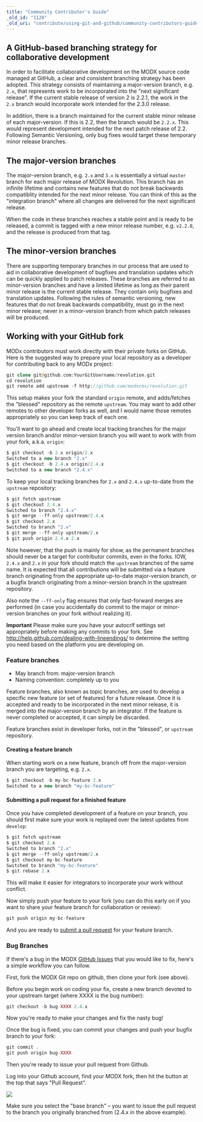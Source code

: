 ```yaml
---
title: "Community Contributor's Guide"
_old_id: "1128"
_old_uri: "contribute/using-git-and-github/community-contributors-guide"
---
```


## A GitHub-based branching strategy for collaborative development

 In order to facilitate collaborative development on the MODX source code managed at GitHub, a clear and consistent branching strategy has been adopted. This strategy consists of maintaining a major-version branch, e.g. `2.x`, that represents work to be incorporated into the "next significant release". If the current stable release of version 2 is 2.2.1, the work in the `2.x` branch would incorporate work intended for the 2.3.0 release.

 In addition, there is a branch maintained for the current stable minor release of each major-version. If this is 2.2, then the branch would be `2.2.x`. This would represent development intended for the next patch release of 2.2. Following Semantic Versioning, only bug fixes would target these temporary minor release branches.

## The major-version branches

 The major-version branch, e.g. `2.x` and `3.x` is essentially a virtual `master` branch for each major release of MODX Revolution. This branch has an infinite lifetime and contains new features that do not break backwards compatiblity intended for the next minor release. You can think of this as the "integration branch" where all changes are delivered for the next significant release.

 When the code in these branches reaches a stable point and is ready to be released, a commit is tagged with a new minor release number, e.g. `v2.2.0`, and the release is produced from that tag.

## The minor-version branches

 There are supporting temporary branches in our process that are used to aid in collaborative development of bugfixes and translation updates which can be quickly applied to patch releases. These branches are referred to as minor-version branches and have a limited lifetime as long as their parent minor release is the current stable release. They contain only bugfixes and translation updates. Following the rules of semantic versioning, new features that do not break backwards compatibility, must go in the next minor release; never in a minor-version branch from which patch releases will be produced.

## Working with your GitHub fork

 MODx contributors must work directly with their private forks on GitHub. Here is the suggested way to prepare your local repository as a developer for contributing back to any MODx project:

 ``` php
git clone git@github.com:YourGitUsername/revolution.git
cd revolution
git remote add upstream -f http://github.com/modxcms/revolution.git
```

 This setup makes your fork the standard `origin` remote, and adds/fetches the "blessed" repository as the remote `upstream`. You may want to add other remotes to other developer forks as well, and I would name those remotes appropriately so you can keep track of each one.

 You'll want to go ahead and create local tracking branches for the major version branch and/or minor-version branch you will want to work with from your fork, a.k.a. `origin`:

``` php
$ git checkout -b 2.x origin/2.x
Switched to a new branch "2.x"
$ git checkout -b 2.4.x origin/2.4.x
Switched to a new branch "2.4.x"
```

 To keep your local tracking branches for `2.x` and `2.4.x` up-to-date from the `upstream` repository:

 ``` php
$ git fetch upstream
$ git checkout 2.4.x
Switched to branch "2.4.x"
$ git merge --ff-only upstream/2.4.x
$ git checkout 2.x
Switched to branch "2.x"
$ git merge --ff-only upstream/2.x
$ git push origin 2.4.x 2.x
```

 Note however, that the push is mainly for show, as the permanent branches should never be a target for contributor commits, even in the forks. IOW, `2.4.x` and `2.x` in your fork should match the `upstream` branches of the same name. It is expected that all contributions will be submitted via a feature branch originating from the appropriate up-to-date major-version branch, or a bugfix branch originating from a minor-version branch in the upstream repository.

 Also note the `--ff-only` flag ensures that only fast-forward merges are performed (in case you accidentally do commit to the major or minor-version branches on your fork without realizing it).

 **Important**
 Please make sure you have your autocrlf settings set appropriately before making any commits to your fork. See <http://help.github.com/dealing-with-lineendings/> to determine the setting you need based on the platform you are developing on.

### Feature branches

- May branch from: major-version branch
- Naming convention: completely up to you

 Feature branches, also known as topic branches, are used to develop a specific new feature (or set of features) for a future release. Once it is accepted and ready to be incorporated in the next minor release, it is merged into the major-version branch by an integrator. If the feature is never completed or accepted, it can simply be discarded.

 Feature branches exist in developer forks, not in the "blessed", or `upstream` repository.

#### Creating a feature branch

 When starting work on a new feature, branch off from the major-version branch you are targeting, e.g. `2.x`.

 ``` php
$ git checkout -b my-bc-feature 2.x
Switched to a new branch "my-bc-feature"
```

#### Submitting a pull request for a finished feature

 Once you have completed development of a feature on your branch, you should first make sure your work is replayed over the latest updates from `develop`:

 ``` php
$ git fetch upstream
$ git checkout 2.x
Switched to branch "2.x"
$ git merge --ff-only upstream/2.x
$ git checkout my-bc-feature
Switched to branch "my-bc-feature"
$ git rebase 2.x
```

 This will make it easier for integrators to incorporate your work without conflict.

 Now simply push your feature to your fork (you can do this early on if you want to share your feature branch for collaboration or review):

``` php
git push origin my-bc-feature
```

 And you are ready to [submit a pull request](http://help.github.com/pull-requests/) for your feature branch.

### Bug Branches

 If there's a bug in the MODX [GitHub Issues](https://github.com/modxcms/revolution/issues) that you would like to fix, here's a simple workflow you can follow.

 First, fork the MODX Git repo on github, then clone your fork (see above).

 Before you begin work on coding your fix, create a new branch devoted to your upstream target (where XXXX is the bug number):

 ``` php
git checkout -b bug-XXXX 2.4.x
```

 Now you're ready to make your changes and fix the nasty bug!

 Once the bug is fixed, you can commit your changes and push your bugfix branch to your fork:

 ``` php
git commit .
git push origin bug-XXXX
```

 Then you're ready to issue your pull request from Github.

 Log into your Github account, find your MODX fork, then hit the button at the top that says "Pull Request".

 ![](/download/attachments/33948128/github_modx_pull_request.jpg?version=1&modificationDate=1370290791000)

 Make sure you select the "base branch" – you want to issue the pull request to the branch you originally branched from (2.4.x in the above example).
